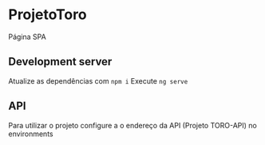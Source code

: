 # ProjetoToro

Página SPA

## Development server

Atualize as dependências com `npm i`
Execute `ng serve` 

## API

Para utilizar o projeto configure a o endereço da API (Projeto TORO-API) no environments
